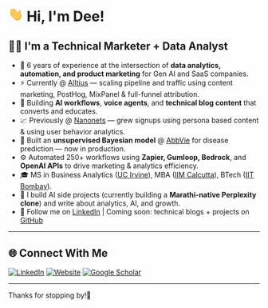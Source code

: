 # <img src="https://raw.githubusercontent.com/ABSphreak/ABSphreak/master/gifs/Hi.gif" width="30px"> Hi, I'm Dee!

## 👩‍💻 I'm a Technical Marketer + Data Analyst 

- 🧠 6 years of experience at the intersection of **data analytics, automation, and product marketing** for Gen AI and SaaS companies.
- ⚡ Currently @ [Alltius](https://www.alltius.ai) — scaling pipeline and traffic using content marketing, PostHog, MixPanel & full-funnel attribution.
- 🤖 Building **AI workflows**, **voice agents**, and **technical blog content** that converts and educates.
- 📈 Previously @ [Nanonets](https://www.nanonets.com) — grew signups using persona based content & using user behavior analytics.
- 🧬 Built an **unsupervised Bayesian model** @ [AbbVie](https://www.abbvie.com) for disease prediction — now in production.
- ⚙️ Automated 250+ workflows using **Zapier, Gumloop, Bedrock**, and **OpenAI APIs** to drive marketing & analytics efficiency.
- 🎓 MS in Business Analytics ([UC Irvine](https://merage.uci.edu)), MBA ([IIM Calcutta](https://www.iimcal.ac.in)), BTech ([IIT Bombay](https://www.iitb.ac.in)).
- 🧪 I build AI side projects (currently building a **Marathi-native Perplexity clone**) and write about analytics, AI, and growth.
- 🔗 Follow me on [LinkedIn](https://www.linkedin.com/in/dhanashree-badhe/) | Coming soon: technical blogs + projects on [GitHub](https://github.com/dbadhe)

---

## 🌐 Connect With Me

[![LinkedIn](https://img.shields.io/badge/-LinkedIn-blue?style=flat-square&logo=linkedin&link=https://www.linkedin.com/in/dhanashree-badhe/)](https://www.linkedin.com/in/dhanashree-badhe/)
[![Website](https://img.shields.io/badge/-Portfolio-black?style=flat-square&logo=github&link=https://tiny.cc/dbadhe1)](https://tiny.cc/dbadhe1)
[![Google Scholar](https://img.shields.io/badge/-Google%20Scholar-blue?style=flat-square&logo=google-scholar&link=https://scholar.google.com/citations?user=zJOCEIwAAAAJ&hl=en)](https://scholar.google.com/citations?user=zJOCEIwAAAAJ&hl=en)

---

Thanks for stopping by!💜  

